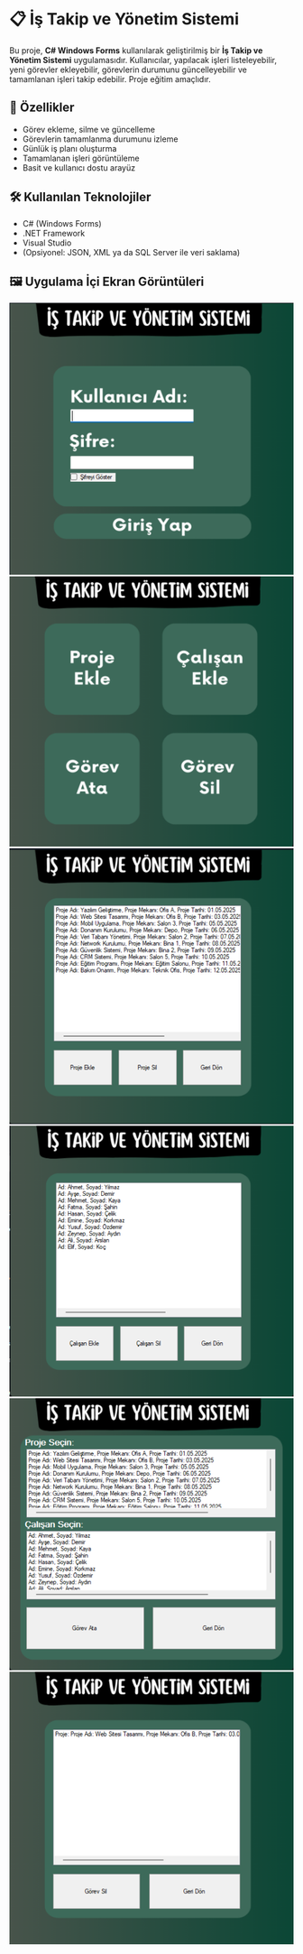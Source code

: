 # 📋 İş Takip ve Yönetim Sistemi

Bu proje, **C# Windows Forms** kullanılarak geliştirilmiş bir **İş Takip ve Yönetim Sistemi** uygulamasıdır. Kullanıcılar, yapılacak işleri listeleyebilir, yeni görevler ekleyebilir, görevlerin durumunu güncelleyebilir ve tamamlanan işleri takip edebilir. Proje eğitim amaçlıdır.

## 🧩 Özellikler

- Görev ekleme, silme ve güncelleme
- Görevlerin tamamlanma durumunu izleme
- Günlük iş planı oluşturma
- Tamamlanan işleri görüntüleme
- Basit ve kullanıcı dostu arayüz

## 🛠️ Kullanılan Teknolojiler

- C# (Windows Forms)
- .NET Framework
- Visual Studio
- (Opsiyonel: JSON, XML ya da SQL Server ile veri saklama)

## 🖼️ Uygulama İçi Ekran Görüntüleri

![1](1.png)  
![2](2.png)  
![3](3.png)  
![4](4.png)  
![5](5.png)  
![6](6.png)
